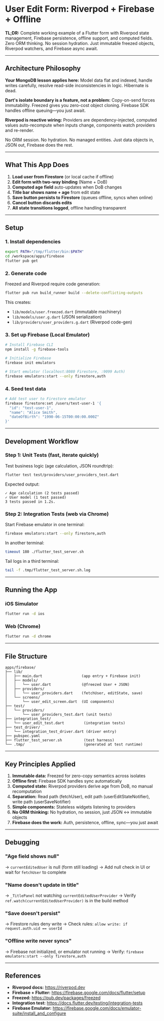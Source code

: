 # User Edit Form: Riverpod + Firebase + Offline

**TL;DR:** Complete working example of a Flutter form with Riverpod state management, Firebase persistence, offline support, and computed fields. Zero ORM thinking. No session hydration. Just immutable freezed objects, Riverpod watchers, and Firebase async await.

---

## Architecture Philosophy

**Your MongoDB lesson applies here:** Model data flat and indexed, handle writes carefully, resolve read-side inconsistencies in logic. Hibernate is dead.

**Dart's isolate boundary is a feature, not a problem:** Copy-on-send forces immutability. Freezed gives you zero-cost object cloning. Firebase SDK handles offline queuing—you just await.

**Riverpod is reactive wiring:** Providers are dependency-injected, computed values auto-recompute when inputs change, components watch providers and re-render.

No ORM session. No hydration. No managed entities. Just data objects in, JSON out, Firebase does the rest.

---

## What This App Does

1. **Load user from Firestore** (or local cache if offline)
2. **Edit form with two-way binding** (Name + DoB)
3. **Computed age field** auto-updates when DoB changes
4. **Title bar shows name + age** from edit state
5. **Save button persists to Firestore** (queues offline, syncs when online)
6. **Cancel button discards edits**
7. **All state transitions logged**, offline handling transparent

---

## Setup

### 1. Install dependencies

```bash
export PATH="/tmp/flutter/bin:$PATH"
cd /workspace/apps/firebase
flutter pub get
```

### 2. Generate code

Freezed and Riverpod require code generation:

```bash
flutter pub run build_runner build --delete-conflicting-outputs
```

This creates:
- `lib/models/user.freezed.dart` (immutable machinery)
- `lib/models/user.g.dart` (JSON serialization)
- `lib/providers/user_providers.g.dart` (Riverpod code-gen)

### 3. Set up Firebase (Local Emulator)

```bash
# Install Firebase CLI
npm install -g firebase-tools

# Initialize Firebase
firebase init emulators

# Start emulator (localhost:8080 Firestore, :9099 Auth)
firebase emulators:start --only firestore,auth
```

### 4. Seed test data

```bash
# Add test user to Firestore emulator
firebase firestore:set /users/test-user-1 '{
  "id": "test-user-1",
  "name": "Alice Smith",
  "dateOfBirth": "1990-06-15T00:00:00.000Z"
}'
```

---

## Development Workflow

### Step 1: Unit Tests (fast, iterate quickly)

Test business logic (age calculation, JSON roundtrip):

```bash
flutter test test/providers/user_providers_test.dart
```

Expected output:
```
✓ Age calculation (2 tests passed)
✓ User model (1 test passed)
3 tests passed in 1.2s.
```

### Step 2: Integration Tests (web via Chrome)

Start Firebase emulator in one terminal:
```bash
firebase emulators:start --only firestore,auth
```

In another terminal:
```bash
timeout 180 ./flutter_test_server.sh
```

Tail logs in a third terminal:
```bash
tail -f .tmp/flutter_test_server.sh.log
```

---

## Running the App

### iOS Simulator

```bash
flutter run -d ios
```

### Web (Chrome)

```bash
flutter run -d chrome
```

---

## File Structure

```
apps/firebase/
├── lib/
│   ├── main.dart                  (app entry + Firebase init)
│   ├── models/
│   │   └── user.dart              (@freezed User + JSON)
│   ├── providers/
│   │   └── user_providers.dart    (fetchUser, editState, save)
│   └── screens/
│       └── user_edit_screen.dart  (UI components)
├── test/
│   └── providers/
│       └── user_providers_test.dart (unit tests)
├── integration_test/
│   └── user_edit_test.dart         (integration tests)
├── test_driver/
│   └── integration_test_driver.dart (driver entry)
├── pubspec.yaml
├── flutter_test_server.sh          (test harness)
└── .tmp/                           (generated at test runtime)
```

---

## Key Principles Applied

1. **Immutable data:** Freezed for zero-copy semantics across isolates
2. **Offline first:** Firebase SDK handles sync automatically
3. **Computed state:** Riverpod providers derive age from DoB, no manual recomputation
4. **Separation:** Read path (fetchUser), edit path (userEditStateNotifier), write path (userSaveNotifier)
5. **Simple components:** Stateless widgets listening to providers
6. **No ORM thinking:** No hydration, no session, just JSON ↔ immutable objects
7. **Firebase does the work:** Auth, persistence, offline, sync—you just await

---

## Debugging

### "Age field shows null"
→ `currentEditedUser` is null (form still loading)
→ Add null check in UI or wait for `fetchUser` to complete

### "Name doesn't update in title"
→ `_TitlePanel` not watching `currentEditedUserProvider`
→ Verify `ref.watch(currentEditedUserProvider)` is in the build method

### "Save doesn't persist"
→ Firestore rules deny write
→ Check rules: `allow write: if request.auth.uid == userId`

### "Offline write never syncs"
→ Firebase not initialized, or emulator not running
→ Verify: `firebase emulators:start --only firestore,auth`

---

## References

- **Riverpod docs:** https://riverpod.dev
- **Firebase + Flutter:** https://firebase.google.com/docs/flutter/setup
- **Freezed:** https://pub.dev/packages/freezed
- **Integration test:** https://docs.flutter.dev/testing/integration-tests
- **Firebase Emulator:** https://firebase.google.com/docs/emulator-suite/install_and_configure
